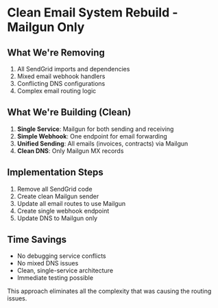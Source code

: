 # Clean Email System Rebuild - Mailgun Only

## What We're Removing
1. All SendGrid imports and dependencies
2. Mixed email webhook handlers
3. Conflicting DNS configurations
4. Complex email routing logic

## What We're Building (Clean)
1. **Single Service**: Mailgun for both sending and receiving
2. **Simple Webhook**: One endpoint for email forwarding
3. **Unified Sending**: All emails (invoices, contracts) via Mailgun
4. **Clean DNS**: Only Mailgun MX records

## Implementation Steps
1. Remove all SendGrid code
2. Create clean Mailgun sender
3. Update all email routes to use Mailgun
4. Create single webhook endpoint
5. Update DNS to Mailgun only

## Time Savings
- No debugging service conflicts
- No mixed DNS issues
- Clean, single-service architecture
- Immediate testing possible

This approach eliminates all the complexity that was causing the routing issues.